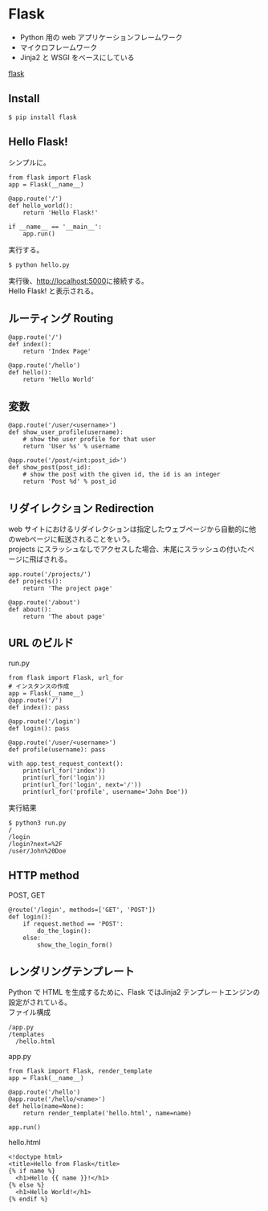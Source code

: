 # Flask
- Python 用の web アプリケーションフレームワーク
- マイクロフレームワーク
- Jinja2 と WSGI をベースにしている

[flask](http://flask.pocoo.org/)

## Install
```
$ pip install flask
```

## Hello Flask!
シンプルに。
```
from flask import Flask
app = Flask(__name__)

@app.route('/')
def hello_world():
    return 'Hello Flask!'

if __name__ == '__main__':
    app.run()
```
実行する。
```
$ python hello.py
```
実行後、[http://localhost:5000](http://localhost:5000)に接続する。  
Hello Flask! と表示される。

## ルーティング Routing
```
@app.route('/')
def index():
    return 'Index Page'

@app.route('/hello')
def hello():
    return 'Hello World'
```


## 変数
```
@app.route('/user/<username>')
def show_user_profile(username):
    # show the user profile for that user
    return 'User %s' % username

@app.route('/post/<int:post_id>')
def show_post(post_id):
    # show the post with the given id, the id is an integer
    return 'Post %d' % post_id
```

## リダイレクション Redirection
web サイトにおけるリダイレクションは指定したウェブページから自動的に他のwebページに転送されることをいう。  
projects にスラッシュなしでアクセスした場合、末尾にスラッシュの付いたページに飛ばされる。  

```
app.route('/projects/')
def projects():
    return 'The project page'

@app.route('/about')
def about():
    return 'The about page'
```

## URL のビルド
run.py
```
from flask import Flask, url_for
# インスタンスの作成
app = Flask(__name__)
@app.route('/')
def index(): pass

@app.route('/login')
def login(): pass

@app.route('/user/<username>')
def profile(username): pass

with app.test_request_context():
    print(url_for('index'))
    print(url_for('login'))
    print(url_for('login', next='/'))
    print(url_for('profile', username='John Doe'))
```
実行結果
```
$ python3 run.py
/
/login
/login?next=%2F
/user/John%20Doe
```

## HTTP method
POST, GET
```
@route('/login', methods=['GET', 'POST'])
def login():
    if request.method == 'POST':
        do_the_login():
    else:
        show_the_login_form()
```

## レンダリングテンプレート
Python で HTML を生成するために、Flask ではJinja2 テンプレートエンジンの設定がされている。  
ファイル構成  
```
/app.py
/templates
  /hello.html
```
app.py
```
from flask import Flask, render_template
app = Flask(__name__)

@app.route('/hello')
@app.route('/hello/<name>')
def hello(name=None):
    return render_template('hello.html', name=name)

app.run()
```
hello.html
```
<!doctype html>
<title>Hello from Flask</title>
{% if name %}
  <h1>Hello {{ name }}!</h1>
{% else %}
  <h1>Hello World!</h1>
{% endif %}
```

